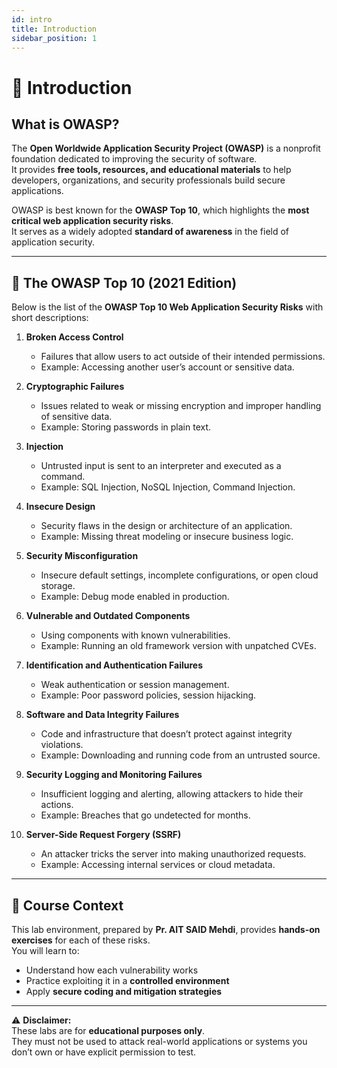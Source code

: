 ```yaml
---
id: intro
title: Introduction
sidebar_position: 1
---
```


# 🔐 Introduction

## What is OWASP?

The **Open Worldwide Application Security Project (OWASP)** is a nonprofit foundation dedicated to improving the security of software.  
It provides **free tools, resources, and educational materials** to help developers, organizations, and security professionals build secure applications.

OWASP is best known for the **OWASP Top 10**, which highlights the **most critical web application security risks**.  
It serves as a widely adopted **standard of awareness** in the field of application security.

---

## 🎯 The OWASP Top 10 (2021 Edition)

Below is the list of the **OWASP Top 10 Web Application Security Risks** with short descriptions:

1. **Broken Access Control**
    - Failures that allow users to act outside of their intended permissions.
    - Example: Accessing another user’s account or sensitive data.

2. **Cryptographic Failures**
    - Issues related to weak or missing encryption and improper handling of sensitive data.
    - Example: Storing passwords in plain text.

3. **Injection**
    - Untrusted input is sent to an interpreter and executed as a command.
    - Example: SQL Injection, NoSQL Injection, Command Injection.

4. **Insecure Design**
    - Security flaws in the design or architecture of an application.
    - Example: Missing threat modeling or insecure business logic.

5. **Security Misconfiguration**
    - Insecure default settings, incomplete configurations, or open cloud storage.
    - Example: Debug mode enabled in production.

6. **Vulnerable and Outdated Components**
    - Using components with known vulnerabilities.
    - Example: Running an old framework version with unpatched CVEs.

7. **Identification and Authentication Failures**
    - Weak authentication or session management.
    - Example: Poor password policies, session hijacking.

8. **Software and Data Integrity Failures**
    - Code and infrastructure that doesn’t protect against integrity violations.
    - Example: Downloading and running code from an untrusted source.

9. **Security Logging and Monitoring Failures**
    - Insufficient logging and alerting, allowing attackers to hide their actions.
    - Example: Breaches that go undetected for months.

10. **Server-Side Request Forgery (SSRF)**
    - An attacker tricks the server into making unauthorized requests.
    - Example: Accessing internal services or cloud metadata.

---

## 📌 Course Context

This lab environment, prepared by **Pr. AIT SAID Mehdi**, provides **hands-on exercises** for each of these risks.  
You will learn to:

- Understand how each vulnerability works
- Practice exploiting it in a **controlled environment**
- Apply **secure coding and mitigation strategies**

---

⚠️ **Disclaimer:**  
These labs are for **educational purposes only**.  
They must not be used to attack real-world applications or systems you don’t own or have explicit permission to test.  
